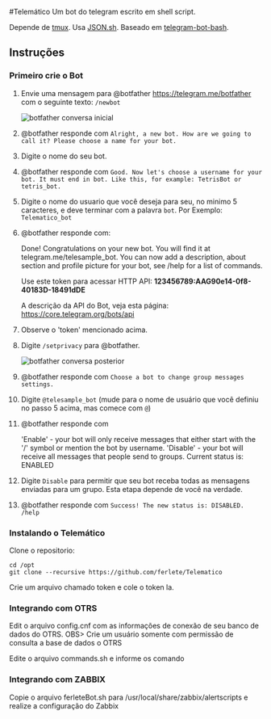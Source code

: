 #Telemático
Um bot do telegram escrito em shell script.

Depende de [tmux](http://github.com/tmux/tmux).
Usa [JSON.sh](http://github.com/dominictarr/JSON.sh).
Baseado em [telegram-bot-bash](https://github.com/topkecleon/telegram-bot-bash).


## Instruções
### Primeiro crie o Bot

1. Envie uma mensagem para @botfather https://telegram.me/botfather com o seguinte texto: `/newbot`
   
   ![botfather conversa inicial](http://i.imgur.com/aI26ixR.png)

2. @botfather responde com `Alright, a new bot. How are we going to
call it? Please choose a name for your bot.`

3. Digite o nome do seu bot.

4. @botfather responde com `Good. Now let's choose a username for your
bot. It must end in bot. Like this, for example: TetrisBot or
tetris_bot.`

5. Digite o nome do usuario que você deseja para seu, no minimo 5 caracteres,
e deve terminar com a palavra `bot`. Por Exemplo: `Telematico_bot`

6. @botfather responde com:

    Done! Congratulations on your new bot. You will find it at
telegram.me/telesample_bot. You can now add a description, about
section and profile picture for your bot, see /help for a list of
commands.

    Use este token para acessar HTTP API:
    <b>123456789:AAG90e14-0f8-40183D-18491dDE</b>

    A descrição da API do Bot, veja esta página:
https://core.telegram.org/bots/api

7. Observe o 'token' mencionado acima.

8. Digite `/setprivacy` para @botfather.

   ![botfather conversa posterior](https://ibb.co/ermBUb)

9. @botfather responde com `Choose a bot to change group messages settings.`

10. Digite `@telesample_bot` (mude para o nome de usuário que você definiu no passo 5
acima, mas comece com `@`)

11. @botfather responde com

    'Enable' - your bot will only receive messages that either start
with the '/' symbol or mention the bot by username.
    'Disable' - your bot will receive all messages that people send to groups.
    Current status is: ENABLED

12. Digite `Disable` para permitir que seu bot receba todas as mensagens enviadas para um grupo. Esta etapa depende de você na verdade.

13. @botfather responde com `Success! The new status is: DISABLED. /help`

### Instalando o Telemático
Clone o repositorio:
```
cd /opt
git clone --recursive https://github.com/ferlete/Telematico
```

Crie um arquivo chamado token e cole o token la.

### Integrando com OTRS

Edit o arquivo config.cnf com as informações de conexão de seu banco de dados do OTRS. 
OBS> Crie um usuário somente com permissão de consulta a base de dados o OTRS

Edite o arquivo commands.sh e informe os comando

### Integrando com ZABBIX

Copie o arquivo ferleteBot.sh para /usr/local/share/zabbix/alertscripts e realize a configuração do Zabbix

